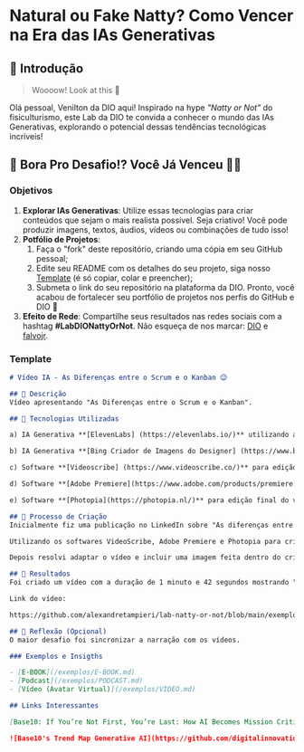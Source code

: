 # Natural ou Fake Natty? Como Vencer na Era das IAs Generativas

## 🚀 Introdução

> Woooow! Look at this 👀

Olá pessoal, Venilton da DIO aqui! Inspirado na hype _"Natty or Not"_ do fisiculturismo, este Lab da DIO te convida a conhecer o mundo das IAs Generativas, explorando o potencial dessas tendências tecnológicas incríveis!

## 🎯 Bora Pro Desafio!? Você Já Venceu 💪🤓

### Objetivos

1. **Explorar IAs Generativas**: Utilize essas tecnologias para criar conteúdos que sejam o mais realista possível. Seja criativo! Você pode produzir imagens, textos, áudios, vídeos ou combinações de tudo isso!
1. **Potfólio de Projetos**:
    1. Faça o "fork" deste repositório, criando uma cópia em seu GitHub pessoal;
    2. Edite seu README com os detalhes do seu projeto, siga nosso [Template](#template) (é só copiar, colar e preencher);
    3. Submeta o link do seu repositório na plataforma da DIO. Pronto, você acabou de fortalecer seu portfólio de projetos nos perfis do GitHub e DIO 🚀
1. **Efeito de Rede**: Compartilhe seus resultados nas redes sociais com a hashtag **#LabDIONattyOrNot**. Não esqueça de nos marcar: [DIO](https://www.linkedin.com/school/dio-makethechange) e [falvojr](https://www.linkedin.com/in/falvojr).

### Template

```markdown
# Vídeo IA - As Diferenças entre o Scrum e o Kanban 😉

## 📒 Descrição
Vídeo apresentando "As Diferenças entre o Scrum e o Kanban".

## 🤖 Tecnologias Utilizadas

a) IA Generativa **[ElevenLabs] (https://elevenlabs.io/)** utilizando a voz de Josh (american deep narration) para criação da narração;    

b) IA Generativa **[Bing Criador de Imagens do Designer] (https://www.bing.com/images/create)** para criação da última imagem (homem em dúvida);

c) Software **[Videoscribe] (https://www.videoscribe.co/)** para edição de vídeo;

d) Software **[Adobe Premiere](https://www.adobe.com/products/premiere.html)** para edição de vídeo;

e) Software **[Photopia](https://photopia.nl/)** para edição final do vídeo.

## 🧐 Processo de Criação
Inicialmente fiz uma publicação no LinkedIn sobre "As diferenças entre Scrum e Kanban" (https://www.linkedin.com/posts/alexandre-tampieri_metodologiaaergil-scrum-kanban-activity-7152667081220448257-TUaT).

Utilizando os softwares VideoScribe, Adobe Premiere e Photopia para criação do vídeo e da IA Generativa ElevenLabs para criação de toda a narração.

Depois resolvi adaptar o vídeo e incluir uma imagem feita dentro do criador de imagens do Bing e gerar um novo vídeo utilizando o software Photopia.

## 🚀 Resultados
Foi criado um vídeo com a duração de 1 minuto e 42 segundos mostrando "As Diferenças entre o Scrum e o Kanban", onde concluimos que não existe um melhor, pois a escolha depende de seu contexto.

Link do vídeo:

https://github.com/alexandretampieri/lab-natty-or-not/blob/main/exemplos/V%C3%ADdeo%20IA%20-%20As%20Diferen%C3%A7as%20entre%20o%20Scrum%20e%20o%20Kanban.mp4

## 💭 Reflexão (Opcional)
O maior desafio foi sincronizar a narração com os vídeos.

### Exemplos e Insigths

- [E-BOOK](/exemplos/E-BOOK.md)
- [Podcast](/exemplos/PODCAST.md)
- [Vídeo (Avatar Virtual)](/exemplos/VIDEO.md)

## Links Interessantes

[Base10: If You’re Not First, You’re Last: How AI Becomes Mission Critical](https://base10.vc/post/generative-ai-mission-critical/)

![Base10's Trend Map Generative AI](https://github.com/digitalinnovationone/lab-natty-or-not/assets/730492/f4df26e8-f8f7-4419-8252-c69d73ea930c)
